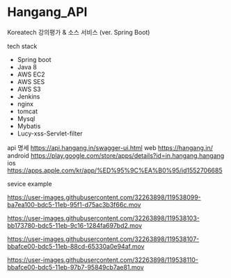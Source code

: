 # Hangang_API

Koreatech 강의평가 & 소스 서비스 (ver. Spring Boot)

tech stack

- Spring boot
- Java 8
- AWS EC2
- AWS SES
- AWS S3
- Jenkins 
- nginx
- tomcat
- Mysql
- Mybatis
- Lucy-xss-Servlet-filter

api 명세
https://api.hangang.in/swagger-ui.html
web
https://hangang.in/
android
https://play.google.com/store/apps/details?id=in.hangang.hangang
ios
https://apps.apple.com/kr/app/%ED%95%9C%EA%B0%95/id1552706685


sevice example



https://user-images.githubusercontent.com/32263898/119538099-ba7ea100-bdc5-11eb-95f1-d75ac3b3f66c.mov


https://user-images.githubusercontent.com/32263898/119538103-bb173780-bdc5-11eb-9c16-1284fa697bd2.mov


https://user-images.githubusercontent.com/32263898/119538107-bbafce00-bdc5-11eb-88cd-65330a0e94af.mov


https://user-images.githubusercontent.com/32263898/119538110-bbafce00-bdc5-11eb-97b7-95849cb7ae81.mov
